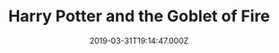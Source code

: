 ---
title: "Harry Potter and the Goblet of Fire"
year: 2005
date: 2019-03-31T19:14:47.000Z
permalink: /almanac/movies/2019-03-31-harry-potter-and-the-goblet-of-fire/index.html
rating: 3
tmdbid: 674
---